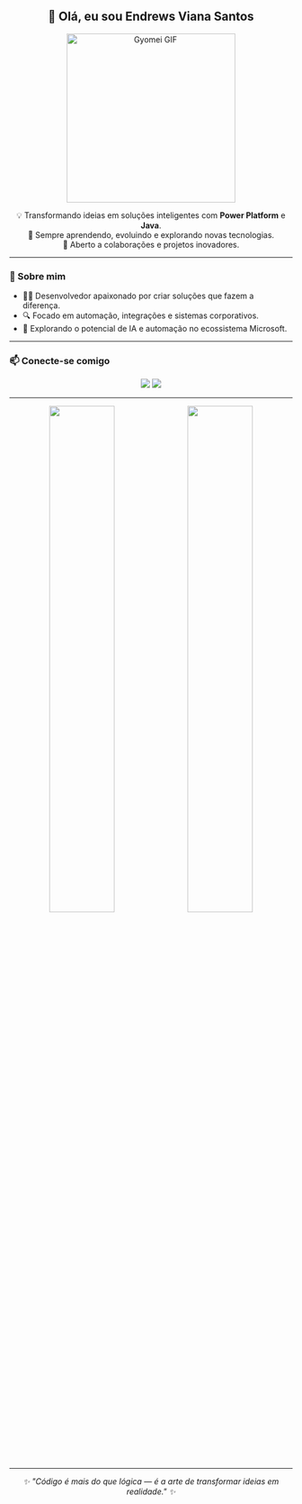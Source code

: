 <h2 align="center">🚀 Olá, eu sou <strong>Endrews Viana Santos</strong></h2>

<p align="center">
  <img src="https://media1.giphy.com/media/v1.Y2lkPTc5MGI3NjExNnI1aWI3MHBodjA3aml6emhrdHI2MDVhZ29iNzBiOXpmdTdiMHJjYyZlcD12MV9pbnRlcm5hbF9naWZfYnlfaWQmY3Q9Zw/26tn33aiTi1jkl6H6/giphy.gif" width="300" alt="Gyomei GIF">
</p>

<p align="center">
  💡 Transformando ideias em soluções inteligentes com <strong>Power Platform</strong> e <strong>Java</strong>.<br>
  🌱 Sempre aprendendo, evoluindo e explorando novas tecnologias.<br>
  🤝 Aberto a colaborações e projetos inovadores.<br>
</p>

---

### 🧠 Sobre mim

- 👨‍💻 Desenvolvedor apaixonado por criar soluções que fazem a diferença.  
- 🔍 Focado em automação, integrações e sistemas corporativos.  
- 🚀 Explorando o potencial de IA e automação no ecossistema Microsoft.  

---

### 📫 Conecte-se comigo

<div align="center">
  <a href="mailto:endrews.santos@gmail.com"><img src="https://img.shields.io/badge/Gmail-EA4335?style=for-the-badge&logo=gmail&logoColor=white"/></a>
  <a href="https://www.linkedin.com/in/endreews/"><img src="https://img.shields.io/badge/LinkedIn-0077B5?style=for-the-badge&logo=linkedin&logoColor=white"/></a>
</div>

---

<p align="center">
  <img src="https://github-readme-stats.vercel.app/api?username=endrews&show_icons=true&theme=radical&hide_border=true" width="48%" />
  <img src="https://github-readme-stats.vercel.app/api/top-langs/?username=endrews&layout=compact&theme=radical&hide_border=true" width="48%" />
</p>

---

<p align="center">
  <i>✨ "Código é mais do que lógica — é a arte de transformar ideias em realidade." ✨</i>
</p>
